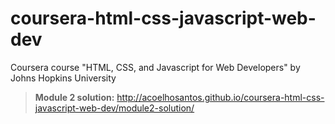 # coursera-html-css-javascript-web-dev
Coursera course "HTML, CSS, and Javascript for Web Developers" by Johns Hopkins University


> **Module 2 solution:**
> http://acoelhosantos.github.io/coursera-html-css-javascript-web-dev/module2-solution/
